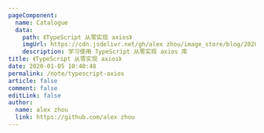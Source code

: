 ```yaml
---
pageComponent:
  name: Catalogue
  data:
    path: 《TypeScript 从零实现 axios》
    imgUrl: https://cdn.jsdelivr.net/gh/alex zhou/image_store/blog/20200105104632.png
    description: 学习使用 TypeScript 从零实现 axios 库
title: 《TypeScript 从零实现 axios》
date: 2020-01-05 10:40:48
permalink: /note/typescript-axios
article: false
comment: false
editLink: false
author:
  name: alex zhou
  link: https://github.com/alex zhou
---
```

